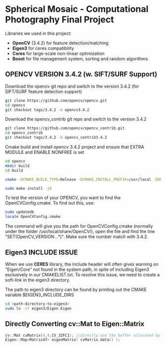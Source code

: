 # Spherical Mosaic - Computational Photography Final Project
Libraries we used in this project:
- **OpenCV** (3.4.2) for feature detection/matching
- **Eigen3** for ceres compatibility
- **Ceres** for large-scale non-linear optimization
- **Boost** for file management system, sorting and random algorithms


## OPENCV VERSION 3.4.2 (w. SIFT/SURF Support)
Download the opencv git repo and switch to the version 3.4.2 (for SIFT/SURF feature detection support)

```bash
git clone https://github.com/opencv/opencv.git
cd opencv
git checkout tags/3.4.2 -b opencv3.4.2
```

Download the opencv_contrib git repo and switch to the version 3.4.2
```bash
git clone https://github.com/opencv/opencv_contrib.git
cd opencv_contrib
git checkout tags/3.4.2 -b opencv_contrib3.4.2
```

Cmake build and install opencv 3.4.2 project and ensure that EXTRA MODULE and ENABLE NONFREE is set

```bash
cd opencv
mkdir build
cd build

cmake -DCMAKE_BUILD_TYPE=Release -DCMAKE_INSTALL_PREFIX=/usr/local -DOPENCV_EXTRA_MODULES_PATH=<path_to_directory>/opencv_contrib/modules -DOPENCV_ENABLE_NONFREE=True -DBUILD_opencv_rgbd=OFF ..

sudo make install -j8
```

To test the version of your OPENCV, you want to find the OpenCVConfig.cmake. To find out this, use:
```bash
sudo updatedb
locate OpenCVConfig.cmake
```
The command will give you the path for OpenCVConfig.cmake (normally under the folder /usr/local/share/OpenCV/), open the file and find the line "SET(OpenCV_VERSION *.*.*)". Make sure the number match with 3.4.2.

## Eigen3 INCLUDE ISSUE

When we use **CERES** library, the include header will often gives warning on "Eigen/Core" not found in the system path, in spite of including Eigen3 exclusively in our CMAKELIST.txt. To resolve this issue, we need to create a soft-link in the eigen3 directory.

The path to eigen3 directory can be found by printing out the CMAKE variable $EIGEN3_INCLUDE_DIRS

```bash
cd <path-directory-to-eigen3>
sudo ln -sf eigen3/Eigen Eigen
```

## Directly Converting cv::Mat to Eigen::Matrix

```c++
cv::Mat cvMatrix(4,4,CV_32FC1); //directly use the buffer allocated by OpenCV 
Eigen::Map<Matrix4f> eigenMatrix( cvMatrix.data() );
```